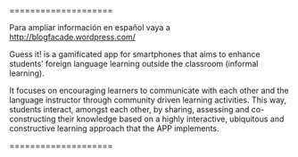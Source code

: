 ====================

Para ampliar información en español vaya a http://blogfacade.wordpress.com/

Guess it! is a gamificated app for smartphones that aims to enhance students’ foreign language learning outside the classroom (informal learning). 

It focuses on encouraging learners to communicate with each other and the language instructor through community driven learning activities. This way, students interact, amongst each other, by sharing, assessing and co-constructing their knowledge based on a highly interactive, ubiquitous and constructive learning approach that the APP implements.

====================
